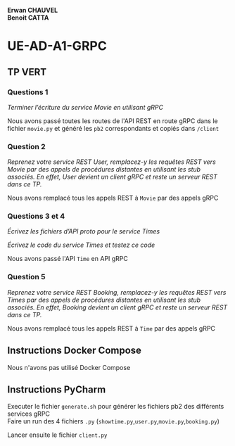 **Erwan CHAUVEL**<br>**Benoit CATTA**

# UE-AD-A1-GRPC
## TP VERT
### Questions 1

_Terminer l’écriture du service Movie en utilisant gRPC_

Nous avons passé toutes les routes de l'API REST en route gRPC dans le fichier `movie.py` et généré les `pb2` 
correspondants et copiés dans `/client`

### Question 2

_Reprenez votre service REST User, remplacez-y les requêtes REST vers Movie par des appels de procédures distantes en 
utilisant les stub associés. En effet, User devient un client gRPC et reste un serveur REST dans ce TP._

Nous avons remplacé tous les appels REST à `Movie` par des appels gRPC

### Questions 3 et 4 

_Écrivez les fichiers d’API proto pour le service Times_

_Écrivez le code du service Times et testez ce code_

Nous avons passé l'API `Time` en API gRPC

### Question 5

_Reprenez votre service REST Booking, remplacez-y les requêtes REST vers Times par des appels de procédures distantes
en utilisant les stub associés. En effet, Booking devient un client gRPC et reste un serveur REST dans ce TP._

Nous avons remplacé tous les appels REST à `Time` par des appels gRPC

## Instructions Docker Compose

Nous n'avons pas utilisé Docker Compose

## Instructions PyCharm

Executer le fichier `generate.sh` pour générer les fichiers pb2 des différents services gRPC<br>
Faire un run des 4 fichiers `.py` (`showtime.py`,`user.py`,`movie.py`,`booking.py`)

Lancer ensuite le fichier `client.py`
